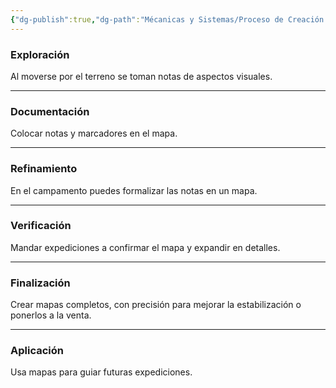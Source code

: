```yaml
---
{"dg-publish":true,"dg-path":"Mécanicas y Sistemas/Proceso de Creación del Mapa.md","permalink":"/mecanicas-y-sistemas/proceso-de-creacion-del-mapa/","dgPassFrontmatter":true}
---
```



### Exploración
Al moverse por el terreno se toman notas de aspectos visuales.

---
### Documentación
Colocar notas y marcadores en el mapa.

---
### Refinamiento
En el campamento puedes formalizar las notas en un mapa.

---
### Verificación
Mandar expediciones a confirmar el mapa y expandir en detalles.

---
### Finalización
Crear mapas completos, con precisión para mejorar la estabilización o ponerlos a la venta.

---
### Aplicación
Usa mapas para guiar futuras expediciones.